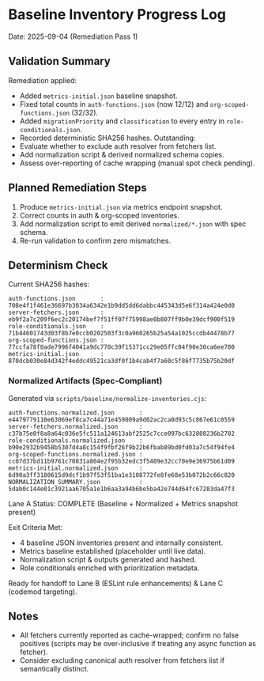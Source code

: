 # Baseline Inventory Progress Log

Date: 2025-09-04 (Remediation Pass 1)

## Validation Summary
Remediation applied:
- Added `metrics-initial.json` baseline snapshot.
- Fixed total counts in `auth-functions.json` (now 12/12) and `org-scoped-functions.json` (32/32).
- Added `migrationPriority` and `classification` to every entry in `role-conditionals.json`.
- Recorded deterministic SHA256 hashes.
Outstanding:
- Evaluate whether to exclude auth resolver from fetchers list.
- Add normalization script & derived normalized schema copies.
- Assess over-reporting of cache wrapping (manual spot check pending).

## Planned Remediation Steps
1. Produce `metrics-initial.json` via metrics endpoint snapshot.
2. Correct counts in auth & org-scoped inventories.
3. Add normalization script to emit derived `normalized/*.json` with spec schema.
4. Re-run validation to confirm zero mismatches.

## Determinism Check
Current SHA256 hashes:
```
auth-functions.json       : 708e4f1f461e36697b3034a6342e1b9dd5dd6dabbc445343d5e6f314a424e0d0
server-fetchers.json      : eb9f2a7c209f6ec2c20174bef7f51ff07f75998ae0b807ff9b0e39dcf900f519
role-conditionals.json    : 71b44601743d03f8b7e0ccb0202503f3c0a960265b25a54a1025ccdb44478b77
org-scoped-functions.json : 77ccfa78f0ade7996f4041a9dc770c39f15371cc29e05ffc04f90e30ca6ee700
metrics-initial.json      : 870dcb030e84d342f4eddc49521ca3df0f1b4cab4f7a60c5f86f7735b75b20df
```

### Normalized Artifacts (Spec-Compliant)
Generated via `scripts/baseline/normalize-inventories.cjs`:
```
auth-functions.normalized.json       : e4479779110e63069ef8ca7c44a71e459009a9d02ac2ca0d93c5c867e61c0559
server-fetchers.normalized.json      : c37b75e0f8a8a64c036e5fc511a124613abf2525c7cce097bc632808236b2702
role-conditionals.normalized.json    : b90e2932b9458b5307d4a8c154f9fbf26f9b22b6fbab89bd0fd03a7c54f94fe4
org-scoped-functions.normalized.json : cc07d37bd11b9761c70831a804e2f95b32edc3f5409e32cc70e9e36975b61d09
metrics-initial.normalized.json      : 6d90a3ff3180615d9dcf1b97f53f51ba1e3108772fe8fe68e53b072b2c66c820
NORMALIZATION_SUMMARY.json           : 5dab0c144e01c3921aa6705a1e1b6aa3a94b6be5ba42e744d64fc67283da47f3
```

Lane A Status: COMPLETE (Baseline + Normalized + Metrics snapshot present)

Exit Criteria Met:
- 4 baseline JSON inventories present and internally consistent.
- Metrics baseline established (placeholder until live data).
- Normalization script & outputs generated and hashed.
- Role conditionals enriched with prioritization metadata.

Ready for handoff to Lane B (ESLint rule enhancements) & Lane C (codemod targeting).

## Notes
- All fetchers currently reported as cache-wrapped; confirm no false positives (scripts may be over-inclusive if treating any async function as fetcher).
- Consider excluding canonical auth resolver from fetchers list if semantically distinct.
